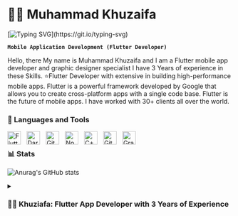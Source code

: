 # 🏄‍♂️ Muhammad Khuzaifa

[![Typing SVG](https://readme-typing-svg.demolab.com/?lines=First+line+of+'Khuzaifa'+'MK';Second+line+of+'')](https://git.io/typing-svg)

**`Mobile Application Development (Flutter Developer)`**

Hello, there My name is Muhammad Khuzaifa and I am a Flutter mobile app developer and graphic designer specialist I have 3 Years of experience in these Skills.
⭐Flutter Developer with extensive in building high-performance mobile apps. Flutter is a powerful framework developed by Google that allows you to create cross-platform apps with a single code base. Flutter is the future of mobile apps. I have worked with 30+ clients all over the world.

### 🧰 Languages and Tools


<img align="left" alt="Flutter" width="30px" style="padding-right:10px;" src="https://cdn.jsdelivr.net/gh/devicons/devicon/icons/flutter/flutter-plain.svg" />
<img align="left" alt="Dart" width="30px" style="padding-right:10px;" src="https://cdn.jsdelivr.net/gh/devicons/devicon/icons/dart/dart-original.svg" />
<img align="left" alt="Git" width="30px" style="padding-right:10px;" src="https://cdn.jsdelivr.net/gh/devicons/devicon/icons/git/git-original.svg" />
<img align="left" alt="NodeJS" width="30px" style="padding-right:10px;" src="https://cdn.jsdelivr.net/gh/devicons/devicon/icons/nodejs/nodejs-original.svg" />
<img align="left" alt="C++" width="30px" style="padding-right:10px;" src="https://cdn.jsdelivr.net/gh/devicons/devicon/icons/cplusplus/cplusplus-line.svg" />
<img align="left" alt="GitHub" width="30px" style="padding-right:10px;" src="https://cdn.jsdelivr.net/gh/devicons/devicon/icons/github/github-original.svg" />
<img align="left" alt="Gradle" width="30px" style="padding-right:10px;" src="https://cdn.jsdelivr.net/gh/devicons/devicon/icons/gradle/gradle-plain.svg" />
<br />


### 📊 Stats

![Anurag's GitHub stats](https://github-readme-stats.vercel.app/api?username=brothercodes&show_icons=true)


<details>
 <summary><h3>👨‍💻 Khuziafa: Flutter App Developer with 3 Years of Experience</h3></summary>
 With a solid 3 years of hands-on experience in Flutter app development, Khuziafa has honed his skills in creating high-quality, responsive, and user-friendly applications for both Android and iOS platforms. His expertise spans across various facets of Flutter development:<summary><h3>👉I have worked With::</h3></summary>Dart, Kotlin, SwiftFlutter, Android SDK Clean Code
Pixel-Perfect Responsive Design
Flutter State Management (GetX, Provider)
Flutter Architecture patterns (MVVM, MVC)
API Integration (HTTP, Dio)
Flutter Local DB (Hive, Sqfiite, Shared preferences)
Stripe Payment Gateway
Google Maps Integration
Flutter Localization/Multi-language support
Firebase (FCM, Firestore, FirebaseStorage, Crashlytics, Analytics, Dynamiclinks)
Social Integration (Google, Facebook, Apple)
Flutter Push Notification<summary><h3>Clean Code:</h3></summary>Flutter App Clean Code and Management, ensuring that applications are not only functional but also optimized for performance.
<summary><h3>Firebase Integration:</h3></summary>He possesses a deep understanding of Firebase, leveraging its capabilities to build real-time applications, handle user authentication, and manage databases seamlessly.
<summary><h3>State Management:</h3></summary>With proficiency in both MVVM and MVC patterns, Khuziafa ensures that the app's data flow is logical, predictable, and easy to trace, leading to more robust and maintainable applications.<summary><h3>Google Ads Integration:</h3></summary>Khuziafa has experience integrating Google Ads, allowing businesses to monetize their apps effectively and drive revenue.<summary><h3>Flutter UI Design:</h3></summary> His design skills in Flutter are commendable. He crafts intuitive and aesthetically pleasing user interfaces that enhance user experience and engagement.
 <summary><h3>Continuous Learning</h3></summary>In the ever-evolving world of app development, Khuziafa stays updated with the latest trends, tools, and best practices in Flutter, ensuring that his apps are always at the forefront of technology.<summary><h3>REST API</h3></summary>REST (Representational State Transfer) API is a set of rules and conventions for building and interacting with web services. When developing apps in Flutter, REST APIs are often used to communicate with backend services, fetch data, and send data back to the server.


  




[website]: https://fkcodes.com
[youtube]: https://youtube.com/fknight
